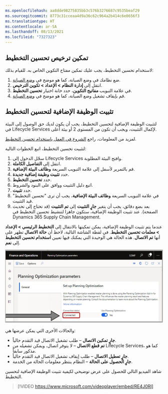 ```yaml
---
ms.openlocfilehash: aa8dde98275835bb3c576b3276687c9535beaf29
ms.sourcegitcommit: 8773c31cceaa4d9a36c62c964a2b414c6e0656f3
ms.translationtype: HT
ms.contentlocale: ar-SA
ms.lasthandoff: 08/13/2021
ms.locfileid: "7327323"
---
```

## <a name="enable-the-planning-optimization-license"></a>تمكين ترخيص تحسين التخطيط 

لاستخدام تحسين التخطيط، يجب عليك تمكين مفتاح التكوين الخاص به. للقيام بذلك:



1. ضع نظامك في وضع الصيانة، كما هو موضح في [وضع الصيانة](/dynamics365/fin-ops-core/dev-itpro/sysadmin/maintenance-mode/?azure-portal=true).
1. انتقل إلى **إدارة النظام > الإعداد > تكوين الترخيص**.
1. في علامة التبويب **مفاتيح التكوين**، حدد خانة اختيار **تحسين التخطيط**.
1. قم بإيقاف تشغيل وضع الصيانة، كما هو موضح في [وضع الصيانة](/dynamics365/fin-ops-core/dev-itpro/sysadmin/maintenance-mode/?azure-portal=true).

## <a name="install-the-planning-optimization-add-in"></a>تثبيت الوظيفة الإضافية لتحسين التخطيط

لتثبيت الوظيفة الإضافية لتحسين التخطيط، يجب أن يكون لديك حق الوصول إلى البيئة في Lifecycle Services لإكمال التثبيت، ويجب أن تكون من المستوى 2 أو بيئة أعلى. 

لمزيد من المعلومات، راجع [الشروع في العمل باستخدام تحسين التخطيط](/dynamics365/supply-chain/master-planning/planning-optimization/get-started/?azure-portal=true).


لتثبيت تحسين التخطيط، اتبع الخطوات التالية:

1.  سجّل الدخول إلى Lifecycle Services وافتح البيئة المطلوبة.
2.  انتقل إلى **التفاصيل الكاملة**.
3.  قم بالتمرير لأسفل إلى علامة التبويب السريعة **وظائف البيئة الإضافية**.
4.  حدد **تثبيت وظيفة إضافية جديدة**.
5.  حدد **تحسين التخطيط**.
6.  اتبع دليل التثبيت ووافق على البنود والشروط.
7.  حدد **تثبيت**.
8.  في علامة التبويب السريعة **وظائف البيئة الإضافية**، يجب أن ترى "تحسين التخطيط" قيد التثبيت.
9.  بعد بضع دقائق، يجب أن يتغير **جارٍ التثبيت** إلى **تم التثبيت** (قد تحتاج إلى تحديث الصفحة). عند تثبيت الوظيفة الإضافية، ستكون جاهزا لتنشيط تحسين التخطيط في Dynamics 365 Supply Chain Management.

عندما يتم تثبيت الوظيفة الإضافية، يمكن تمكينها بالانتقال إلى **التخطيط الرئيسي > الإعداد > معلمات تحسين التخطيط**. في لقطة الشاشة التالية، لاحظ أن **حالة الاتصال** تظهر على أنها **تم الاتصال**. هذه الحالة هي الوحيدة التي يمكنك فيها تعيين **استخدام تحسين التخطيط** إلى **نعم**. 

![ لقطة شاشة لصفحة معلمات "تحسين التخطيط".](../media/parameters-ssm.png)

والحالات الأخرى التي يمكن عرضها هي:

- **جارٍ تمكين الاتصال** – طلب تشغيل الاتصال قيد التقدم حالياً.
- **تم قطع الاتصال** – لا يتوفر اتصال، ويمكن تشغيله من Lifecycle Services، كما هو مذكور سابقاً. 
- **جارٍ تعطيل الاتصال** – طلب إيقاف تشغيل الاتصال قيد التقدم حالياً.
- **جارٍ الحصول على الحالة** – النظام ينتظر معلومات الحالة من الخدمة.


شاهد الفيديو التالي للحصول على عرض توضيحي لكيفية تثبيت الوظيفة الإضافية لتحسين التخطيط.

 > [!VIDEO https://www.microsoft.com/videoplayer/embed/RE4J0Rl]



















